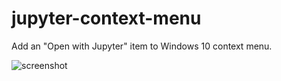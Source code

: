 # jupyter-context-menu
Add an "Open with Jupyter" item to Windows 10 context menu.

![screenshot](https://user-images.githubusercontent.com/17583740/26902945-8a8812fe-4bb1-11e7-9feb-68c3ce7aea85.png)
